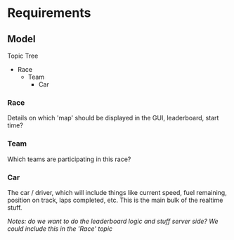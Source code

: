 Requirements
===

Model
---
  Topic Tree
  * Race
    * Team
      * Car
        
  ### Race
  Details on which 'map' should be displayed in the GUI, leaderboard, start time?
  
  ### Team
  Which teams are participating in this race?
  
  ### Car
  The car / driver, which will include things like current speed, fuel remaining, position on track, laps completed, etc. This is the main bulk of the realtime stuff.
  
  
   _Notes: do we want to do the leaderboard logic and stuff server side? We could include this in the 'Race' topic_
